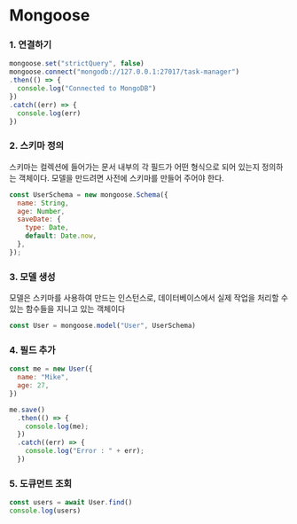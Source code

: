 # Mongoose

### 1. 연결하기

```javascript
mongoose.set("strictQuery", false)
mongoose.connect("mongodb://127.0.0.1:27017/task-manager")
.then(() => {
  console.log("Connected to MongoDB")
})
.catch((err) => {
  console.log(err)
})
```

### 2. 스키마 정의

스키마는 컬렉션에 들어가는 문서 내부의 각 필드가 어떤 형식으로 되어 있는지 정의하는 객체이다. 모델을 만드려면 사전에 스키마를 만들어 주어야 한다.

```javascript
const UserSchema = new mongoose.Schema({
  name: String,
  age: Number,
  saveDate: {
    type: Date,
    default: Date.now,
  },
});
```


### 3. 모델 생성

모델은 스키마를 사용하여 만드는 인스턴스로, 데이터베이스에서 실제 작업을 처리할 수 있는 함수들을 지니고 있는 객체이다

```javascript
const User = mongoose.model("User", UserSchema)
```


### 4. 필드 추가


```javascript
const me = new User({
  name: "Mike",
  age: 27,
})

me.save()
  .then(() => {
    console.log(me);
  })
  .catch((err) => {
    console.log("Error : " + err);
  })
```


### 5. 도큐먼트 조회

```javascript
const users = await User.find()
console.log(users)
```
